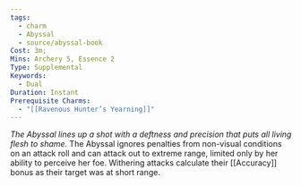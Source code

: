 ```yaml
---
tags:
  - charm
  - Abyssal
  - source/abyssal-book
Cost: 3m; 
Mins: Archery 5, Essence 2
Type: Supplemental
Keywords:
  - Dual
Duration: Instant
Prerequisite Charms:
  - "[[Ravenous Hunter’s Yearning]]"
---
```

*The Abyssal lines up a shot with a deftness and precision that puts all living flesh to shame.*
The Abyssal ignores penalties from non-visual conditions on an attack roll and can attack out to extreme range, limited only by her ability to perceive her foe. Withering attacks calculate their [[Accuracy]] bonus as their target was at short range.